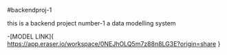 #backendproj-1

this is a backend project number-1
a data modelling system 

-[MODEL LINK]{
    https://app.eraser.io/workspace/0NEJhOLQ5m7z88n8LG3E?origin=share
}
